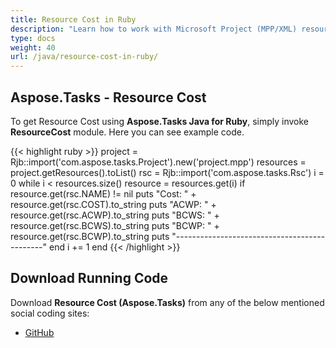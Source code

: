 ```yaml
---
title: Resource Cost in Ruby
description: "Learn how to work with Microsoft Project (MPP/XML) resource costs using Aspose.Tasks Java for Ruby."
type: docs
weight: 40
url: /java/resource-cost-in-ruby/
---
```


## **Aspose.Tasks - Resource Cost**
To get Resource Cost using **Aspose.Tasks Java for Ruby**, simply invoke **ResourceCost** module. Here you can see example code.

{{< highlight ruby >}}
project = Rjb::import('com.aspose.tasks.Project').new('project.mpp')
resources = project.getResources().toList()
rsc = Rjb::import('com.aspose.tasks.Rsc')
i = 0
while i < resources.size()
    resource = resources.get(i)
    if resource.get(rsc.NAME) != nil
      puts "Cost: " + resource.get(rsc.COST).to_string
      puts "ACWP: " + resource.get(rsc.ACWP).to_string
      puts "BCWS: " + resource.get(rsc.BCWS).to_string
      puts "BCWP: " + resource.get(rsc.BCWP).to_string
      puts "---------------------------------------------"
    end
    i += 1
end
{{< /highlight >}}

## **Download Running Code**
Download **Resource Cost (Aspose.Tasks)** from any of the below mentioned social coding sites:

- [GitHub](https://github.com/aspose-tasks/Aspose.Tasks-for-Java/blob/master/Plugins/Aspose_Tasks_Java_for_Ruby/lib/asposetasksjava/Resources/resourcecost.rb)
